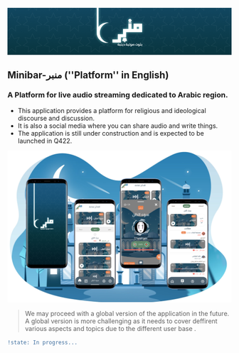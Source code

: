 ![Minbar](https://github.com/Danzo7/minbar/blob/master/docs/assets/wide-cover.png?raw=true)

## Minibar-منبر (''Platform'' in English)

### A Platform for live audio streaming dedicated to Arabic region. 
- This application provides a platform for religious and ideological discourse and discussion. 
- It is also a social media where you can share audio and write things.
- The application is still under construction and is expected to be launched in Q422.


![UI](https://github.com/Danzo7/minbar/blob/master/docs/assets/minbar.png?raw=true)



>We may proceed with a global version of the application in the future.
>A global version is more challenging as it needs to cover deffirent various aspects and topics due to the different user base .



```diff
!state: In progress...
```
